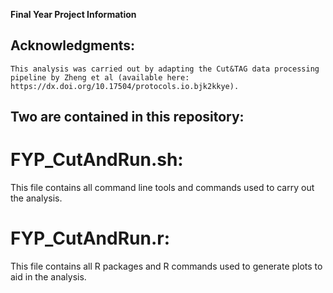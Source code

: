 **Final Year Project Information** 
## Acknowledgments: 
    This analysis was carried out by adapting the Cut&TAG data processing pipeline by Zheng et al (available here: https://dx.doi.org/10.17504/protocols.io.bjk2kkye). 

## Two are contained in this repository:

  # FYP_CutAndRun.sh: 
  This file contains all command line tools and commands used to carry out the analysis. 

  # FYP_CutAndRun.r:
  This file contains all R packages and R commands used to generate plots to aid in the analysis.

